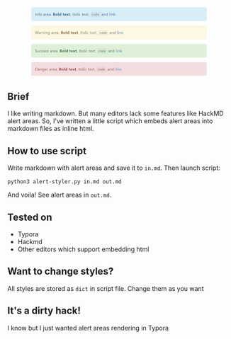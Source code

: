 <p align="center">
  <img src="/demo.jpg" width="80%"/>
</p>

## Brief

I like writing markdown. But many editors lack some features like HackMD alert areas.
So, I've written a little script which embeds alert areas into markdown files as inline html.

## How to use script

Write markdown with alert areas and save it to `in.md`. Then launch script:
```
python3 alert-styler.py in.md out.md
```

And voila!
See alert areas in `out.md`.

## Tested on

- Typora
- Hackmd
- Other editors which support embedding html

## Want to change styles?

All styles are stored as `dict` in script file. Change them as you want

## It's a dirty hack!

I know but I just wanted alert areas rendering in Typora
